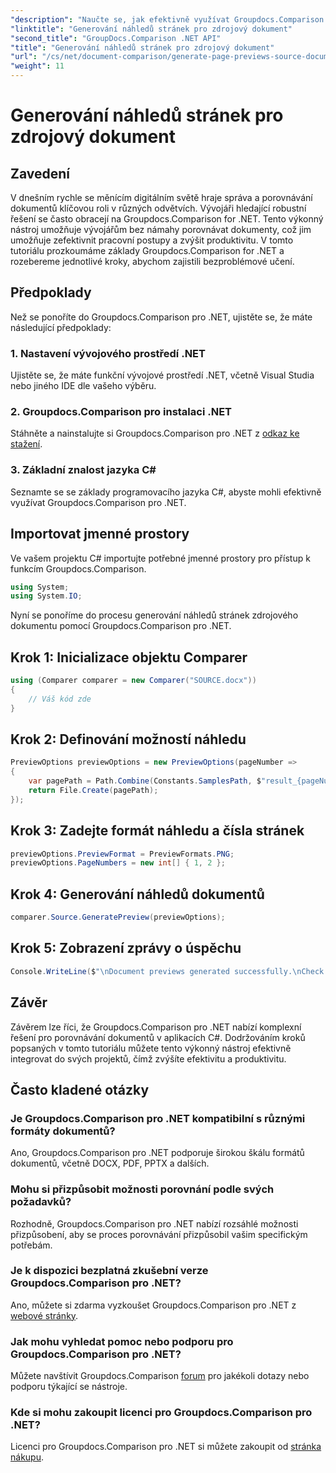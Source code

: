 ```yaml
---
"description": "Naučte se, jak efektivně využívat Groupdocs.Comparison for .NET k zefektivnění procesů porovnávání dokumentů ve vašich projektech v C#."
"linktitle": "Generování náhledů stránek pro zdrojový dokument"
"second_title": "GroupDocs.Comparison .NET API"
"title": "Generování náhledů stránek pro zdrojový dokument"
"url": "/cs/net/document-comparison/generate-page-previews-source-document/"
"weight": 11
---
```


# Generování náhledů stránek pro zdrojový dokument

## Zavedení
V dnešním rychle se měnícím digitálním světě hraje správa a porovnávání dokumentů klíčovou roli v různých odvětvích. Vývojáři hledající robustní řešení se často obracejí na Groupdocs.Comparison for .NET. Tento výkonný nástroj umožňuje vývojářům bez námahy porovnávat dokumenty, což jim umožňuje zefektivnit pracovní postupy a zvýšit produktivitu. V tomto tutoriálu prozkoumáme základy Groupdocs.Comparison for .NET a rozebereme jednotlivé kroky, abychom zajistili bezproblémové učení.
## Předpoklady
Než se ponoříte do Groupdocs.Comparison pro .NET, ujistěte se, že máte následující předpoklady:
### 1. Nastavení vývojového prostředí .NET
Ujistěte se, že máte funkční vývojové prostředí .NET, včetně Visual Studia nebo jiného IDE dle vašeho výběru.
### 2. Groupdocs.Comparison pro instalaci .NET
Stáhněte a nainstalujte si Groupdocs.Comparison pro .NET z [odkaz ke stažení](https://releases.groupdocs.com/comparison/net/).
### 3. Základní znalost jazyka C#
Seznamte se se základy programovacího jazyka C#, abyste mohli efektivně využívat Groupdocs.Comparison pro .NET.

## Importovat jmenné prostory
Ve vašem projektu C# importujte potřebné jmenné prostory pro přístup k funkcím Groupdocs.Comparison.

```csharp
using System;
using System.IO;
```

Nyní se ponoříme do procesu generování náhledů stránek zdrojového dokumentu pomocí Groupdocs.Comparison pro .NET.
## Krok 1: Inicializace objektu Comparer
```csharp
using (Comparer comparer = new Comparer("SOURCE.docx"))
{
    // Váš kód zde
}
```
## Krok 2: Definování možností náhledu
```csharp
PreviewOptions previewOptions = new PreviewOptions(pageNumber =>
{
    var pagePath = Path.Combine(Constants.SamplesPath, $"result_{pageNumber}.png");
    return File.Create(pagePath);
});
```
## Krok 3: Zadejte formát náhledu a čísla stránek
```csharp
previewOptions.PreviewFormat = PreviewFormats.PNG;
previewOptions.PageNumbers = new int[] { 1, 2 };
```
## Krok 4: Generování náhledů dokumentů
```csharp
comparer.Source.GeneratePreview(previewOptions);
```
## Krok 5: Zobrazení zprávy o úspěchu
```csharp
Console.WriteLine($"\nDocument previews generated successfully.\nCheck output in {Directory.GetCurrentDirectory()}.");
```

## Závěr
Závěrem lze říci, že Groupdocs.Comparison pro .NET nabízí komplexní řešení pro porovnávání dokumentů v aplikacích C#. Dodržováním kroků popsaných v tomto tutoriálu můžete tento výkonný nástroj efektivně integrovat do svých projektů, čímž zvýšíte efektivitu a produktivitu.
## Často kladené otázky
### Je Groupdocs.Comparison pro .NET kompatibilní s různými formáty dokumentů?
Ano, Groupdocs.Comparison pro .NET podporuje širokou škálu formátů dokumentů, včetně DOCX, PDF, PPTX a dalších.
### Mohu si přizpůsobit možnosti porovnání podle svých požadavků?
Rozhodně, Groupdocs.Comparison pro .NET nabízí rozsáhlé možnosti přizpůsobení, aby se proces porovnávání přizpůsobil vašim specifickým potřebám.
### Je k dispozici bezplatná zkušební verze Groupdocs.Comparison pro .NET?
Ano, můžete si zdarma vyzkoušet Groupdocs.Comparison pro .NET z [webové stránky](https://releases.groupdocs.com/).
### Jak mohu vyhledat pomoc nebo podporu pro Groupdocs.Comparison pro .NET?
Můžete navštívit Groupdocs.Comparison [forum](https://forum.groupdocs.com/c/comparison/12) pro jakékoli dotazy nebo podporu týkající se nástroje.
### Kde si mohu zakoupit licenci pro Groupdocs.Comparison pro .NET?
Licenci pro Groupdocs.Comparison pro .NET si můžete zakoupit od [stránka nákupu](https://purchase.groupdocs.com/buy).